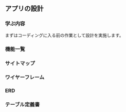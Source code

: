 ## アプリの設計
### 学ぶ内容
まずはコーディングに入る前の作業として設計を実施します。

### 機能一覧
### サイトマップ
### ワイヤーフレーム
### ERD
### テーブル定義書
